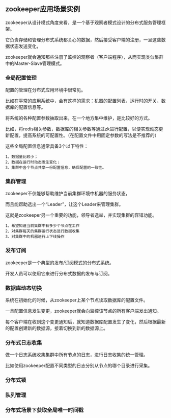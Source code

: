 ## zookeeper应用场景实例
zookeeper从设计模式角度来看，是一个基于观察者模式设计的分布式服务管理框架。

它负责存储和管理分布式系统都关心的数据，然后接受客户端的注册，一旦这些数据状态发送变化，

zookeeper就会通知那些注册了监控的观察者（客户端程序），从而实现类似集群中的Master-Slave管理模式。

### 全局配置管理
配置的管理在分布式应用环境中很常见。

比如在平常的应用系统中，会有这样的需求：机器的配置列表，运行时的开关，数据库的配置信息等。

将系统的各种配置参数抽取出来，在一个地方集中维护，是比较好的方式。

比如，将redis相关参数，数据库的相关参数等通过zk进行配置，以便实现动态更新配置，提高系统的可配置性。（在配置文件中用固定参数的写法是不推荐的）

这些全局配置信息通常具备3个以下特性：

	1、数据量比较小；
	2、数据在运行时动态发生变化；
	3、集群中各个节点共享一份配置信息，确保配置的一致性。


### 集群管理
zookeeper不仅能够帮助维护当前集群环境中机器的服务状态，

而且能帮助选出一个“Leader”，让这个Leader来管理集群。

这就是zookeeper另一个重要的功能，领导者选举，并实现集群的容错功能。

	1、希望知道当前集群中有多少个节点在工作
	2、对集群每天的集群运行状态进行数据收集
	3、对集群中的机器进行上下线操作

### 发布订阅
zookeeper是一个典型的发布/订阅模式的分布式系统。

开发人员可以使用它来进行分布式数据的发布与订阅。


### 数据库动态切换
系统在初始化的时候，从zookeeper上某个节点读取数据库的配置文件。

一旦配置信息发生变更，zookeeper就会向监控该节点的所有客户端发出通知。

每个客户端在收到这个变更通知后，就知道数据库配置发生了变化，然后根据最新的配置创建新的数据源，接着切换到新的数据源上。

### 分布式日志收集
做一个日志系统收集集群中所有节点的日志，进行日志收集的统一管理。

比如使用zookeeper配置不同类型的日志分别从节点的哪个目录进行采集。

### 分布式锁

### 队列管理

### 分布式场景下获取全局唯一时间戳
